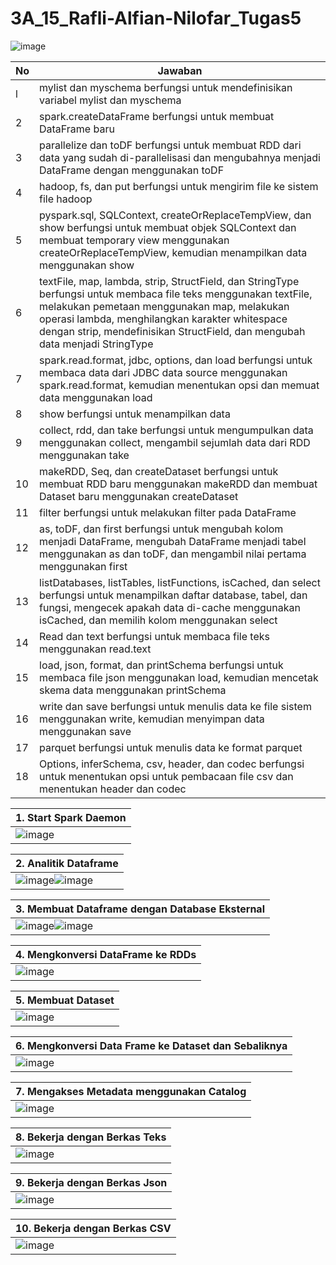 # 3A_15_Rafli-Alfian-Nilofar_Tugas5
![image](https://user-images.githubusercontent.com/95726593/234888630-adddfa09-d207-45a5-a467-7df5423aa65f.png)

| No            | Jawaban       |
| ------------- | ------------- |
|       l       | mylist dan myschema berfungsi untuk mendefinisikan variabel mylist dan myschema |
|       2       | spark.createDataFrame berfungsi untuk membuat DataFrame baru |
|       3       | parallelize dan toDF berfungsi untuk membuat RDD dari data yang sudah di-parallelisasi dan mengubahnya menjadi DataFrame dengan menggunakan toDF |
|       4       | hadoop, fs, dan put berfungsi untuk mengirim file ke sistem file hadoop |
|       5       | pyspark.sql, SQLContext, createOrReplaceTempView, dan show berfungsi untuk membuat objek SQLContext dan membuat temporary view menggunakan createOrReplaceTempView, kemudian menampilkan data menggunakan show |
|       6       | textFile, map, lambda, strip, StructField, dan StringType berfungsi untuk membaca file teks menggunakan textFile, melakukan pemetaan menggunakan map, melakukan operasi lambda, menghilangkan karakter whitespace dengan strip, mendefinisikan StructField, dan mengubah data menjadi StringType |
|       7       | spark.read.format, jdbc, options, dan load berfungsi untuk membaca data dari JDBC data source menggunakan spark.read.format, kemudian menentukan opsi dan memuat data menggunakan load |
|       8       | show berfungsi untuk menampilkan data |
|       9       | collect, rdd, dan take berfungsi untuk mengumpulkan data menggunakan collect, mengambil sejumlah data dari RDD menggunakan take |
|      10       | makeRDD, Seq, dan createDataset berfungsi untuk membuat RDD baru menggunakan makeRDD dan membuat Dataset baru menggunakan createDataset |
|      11       | filter berfungsi untuk melakukan filter pada DataFrame |
|      12       | as, toDF, dan first berfungsi untuk mengubah kolom menjadi DataFrame, mengubah DataFrame menjadi tabel menggunakan as dan toDF, dan mengambil nilai pertama menggunakan first |
|      13       | listDatabases, listTables, listFunctions, isCached, dan select berfungsi untuk menampilkan daftar database, tabel, dan fungsi, mengecek apakah data di-cache menggunakan isCached, dan memilih kolom menggunakan select |
|      14       | Read dan text berfungsi untuk membaca file teks menggunakan read.text |
|      15       | load, json, format, dan printSchema berfungsi untuk membaca file json menggunakan load, kemudian mencetak skema data menggunakan printSchema |
|      16       | write dan save berfungsi untuk menulis data ke file sistem menggunakan write, kemudian menyimpan data menggunakan save |
|      17       | parquet berfungsi untuk menulis data ke format parquet |
|      18       | Options, inferSchema, csv, header, dan codec berfungsi untuk menentukan opsi untuk pembacaan file csv dan menentukan header dan codec |

| 1. Start Spark Daemon |
| --------------------- |
| ![image](https://user-images.githubusercontent.com/95726593/234925709-3b17c1e5-5e38-43bc-9296-3b6834bc4eba.png) |

| 2. Analitik Dataframe |
| --------------------- |
| ![image](https://user-images.githubusercontent.com/95726593/234931862-8b0206e3-2f6b-4f90-9e88-475c762ca430.png)![image](https://user-images.githubusercontent.com/95726593/234931902-a5ca18ef-1bf1-447d-afd2-806508c5c4b1.png) |

| 3. Membuat Dataframe dengan Database Eksternal |
| --------------------- |
| ![image](https://user-images.githubusercontent.com/95726593/234929659-2813e2ba-83da-435c-a54d-99cf19ebac23.png)![image](https://user-images.githubusercontent.com/95726593/234929684-f1f1d731-bdbd-4769-bb50-18ac2319fbf5.png) |

| 4. Mengkonversi DataFrame ke RDDs |
| --------------------- |
| ![image](https://user-images.githubusercontent.com/95726593/234929831-1e6757fb-b59c-4c5a-870f-22acf57c6986.png) |

| 5. Membuat Dataset |
| --------------------- |
| ![image](https://user-images.githubusercontent.com/95726593/234929911-ef439c2b-b4e2-461b-8be9-a48061a58e4a.png) |

| 6. Mengkonversi Data Frame ke Dataset dan Sebaliknya |
| --------------------- |
| ![image](https://user-images.githubusercontent.com/95726593/234929979-6b2a966e-4e12-45a5-89eb-fe99af1d1ec3.png) |

| 7. Mengakses Metadata menggunakan Catalog |
| --------------------- |
| ![image](https://user-images.githubusercontent.com/95726593/234930881-4bb57343-bf49-4cf6-81af-47ac258c2361.png) |

| 8. Bekerja dengan Berkas Teks |
| --------------------- |
| ![image](https://user-images.githubusercontent.com/95726593/234930192-281a5e42-0cf6-441c-813b-6aa0a2a0e34e.png) |

| 9. Bekerja dengan Berkas Json |
| --------------------- |
| ![image](https://user-images.githubusercontent.com/95726593/234930261-94ef3a0b-2247-4e08-a001-613d957adbbb.png) |

| 10. Bekerja dengan Berkas CSV |
| --------------------- |
| ![image](https://user-images.githubusercontent.com/95726593/234930385-22ce9c70-428c-434d-92d1-2d379236cbf9.png) |


